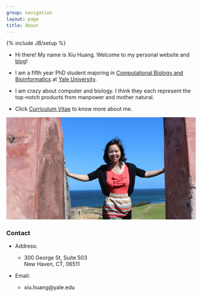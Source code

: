 ```yaml
---
group: navigation
layout: page
title: About
---
```


{% include JB/setup %}

-   Hi there! My name is Xiu Huang. Welcome to my personal website and
    [blog](</archive.html>)!

-   I am a fifth year PhD student majoring in [Computational Biology and
    Bioinformatics](<http://cbb.yale.edu/>) at [Yale
    University](<http://www.yale.edu/>).

-   I am crazy about computer and biology. I think they each represent the
    top-notch products from manpower and mother natural.

-   Click [Curriculum Vitae](/assets/XiuHuang.pdf) to know more about me.

![](<./assets/images/IMG_2094-2.png>)

### Contact

-   Address:

    -   300 George St, Suite 503  
        New Haven, CT, 06511

-   Email:

    -   xiu.huang\@yale.edu
